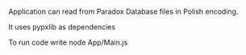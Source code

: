 Application can read from Paradox Database files in Polish encoding.

It uses pypxlib as dependencies


To run code write node App/Main.js